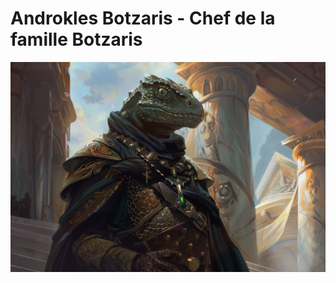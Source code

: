 # Androkles Botzaris - Chef de la famille Botzaris
![Androkles Botzaris](../../../_images/androkles_botzaris.png)